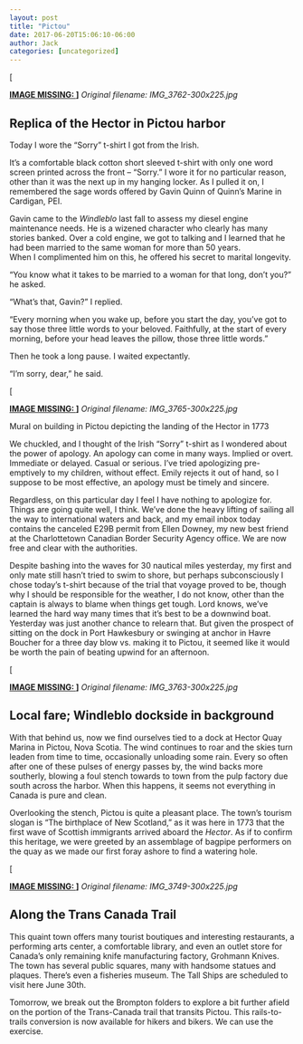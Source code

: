 ```yaml
---
layout: post
title: "Pictou"
date: 2017-06-20T15:06:10-06:00
author: Jack
categories: [uncategorized]
---
```


[<!-- IMAGE PLACEHOLDER
Original URL: http://windleblo.com/wp-content/uploads/2017/06/IMG_3762-300x225.jpg
Filename: IMG_3762-300x225.jpg
Date path: 2017/06/IMG_3762-300x225.jpg
Caption: ](/wp-content/uploads/2017/06/IMG_3762.jpg)
Instructions: Replace this comment with actual image upload
-->

**[IMAGE MISSING: ](/wp-content/uploads/2017/06/IMG_3762.jpg)]**
*Original filename: IMG_3762-300x225.jpg*

## Replica of the Hector in Pictou harbor

Today I wore the “Sorry” t-shirt I got from the Irish.

It’s a comfortable black cotton short sleeved t-shirt with only one word screen printed across the front – “Sorry.” I wore it for no particular reason, other than it was the next up in my hanging locker. As I pulled it on, I remembered the sage words offered by Gavin Quinn of Quinn’s Marine in Cardigan, PEI.

Gavin came to the _Windleblo_ last fall to assess my diesel engine maintenance needs. He is a wizened character who clearly has many stories banked. Over a cold engine, we got to talking and I learned that he had been married to the same woman for more than 50 years.  
When I complimented him on this, he offered his secret to marital longevity.

“You know what it takes to be married to a woman for that long, don’t you?” he asked.

“What’s that, Gavin?” I replied.

“Every morning when you wake up, before you start the day, you’ve got to say those three little words to your beloved. Faithfully, at the start of every morning, before your head leaves the pillow, those three little words.”

Then he took a long pause. I waited expectantly.

“I’m sorry, dear,” he said.

[<!-- IMAGE PLACEHOLDER
Original URL: http://windleblo.com/wp-content/uploads/2017/06/IMG_3765-300x225.jpg
Filename: IMG_3765-300x225.jpg
Date path: 2017/06/IMG_3765-300x225.jpg
Caption: ](/wp-content/uploads/2017/06/IMG_3765.jpg)
Instructions: Replace this comment with actual image upload
-->

**[IMAGE MISSING: ](/wp-content/uploads/2017/06/IMG_3765.jpg)]**
*Original filename: IMG_3765-300x225.jpg*

Mural on building in Pictou depicting the landing of the Hector in 1773

We chuckled, and I thought of the Irish “Sorry” t-shirt as I wondered about the power of apology. An apology can come in many ways. Implied or overt. Immediate or delayed. Casual or serious. I’ve tried apologizing pre-emptively to my children, without effect. Emily rejects it out of hand, so I suppose to be most effective, an apology must be timely and sincere.

Regardless, on this particular day I feel I have nothing to apologize for. Things are going quite well, I think. We’ve done the heavy lifting of sailing all the way to international waters and back, and my email inbox today contains the canceled E29B permit from Ellen Downey, my new best friend at the Charlottetown Canadian Border Security Agency office. We are now free and clear with the authorities.

Despite bashing into the waves for 30 nautical miles yesterday, my first and only mate still hasn’t tried to swim to shore, but perhaps subconsciously I chose today’s t-shirt because of the trial that voyage proved to be, though why I should be responsible for the weather, I do not know, other than the captain is always to blame when things get tough. Lord knows, we’ve learned the hard way many times that it’s best to be a downwind boat. Yesterday was just another chance to relearn that. But given the prospect of sitting on the dock in Port Hawkesbury or swinging at anchor in Havre Boucher for a three day blow vs. making it to Pictou, it seemed like it would be worth the pain of beating upwind for an afternoon.

[<!-- IMAGE PLACEHOLDER
Original URL: http://windleblo.com/wp-content/uploads/2017/06/IMG_3763-300x225.jpg
Filename: IMG_3763-300x225.jpg
Date path: 2017/06/IMG_3763-300x225.jpg
Caption: ](/wp-content/uploads/2017/06/IMG_3763.jpg)
Instructions: Replace this comment with actual image upload
-->

**[IMAGE MISSING: ](/wp-content/uploads/2017/06/IMG_3763.jpg)]**
*Original filename: IMG_3763-300x225.jpg*

## Local fare; Windleblo dockside in background

With that behind us, now we find ourselves tied to a dock at Hector Quay Marina in Pictou, Nova Scotia. The wind continues to roar and the skies turn leaden from time to time, occasionally unloading some rain. Every so often after one of these pulses of energy passes by, the wind backs more southerly, blowing a foul stench towards to town from the pulp factory due south across the harbor. When this happens, it seems not everything in Canada is pure and clean.

Overlooking the stench, Pictou is quite a pleasant place. The town’s tourism slogan is “The birthplace of New Scotland,” as it was here in 1773 that the first wave of Scottish immigrants arrived aboard the _Hector_. As if to confirm this heritage, we were greeted by an assemblage of bagpipe performers on the quay as we made our first foray ashore to find a watering hole.

[<!-- IMAGE PLACEHOLDER
Original URL: http://windleblo.com/wp-content/uploads/2017/06/IMG_3749-300x225.jpg
Filename: IMG_3749-300x225.jpg
Date path: 2017/06/IMG_3749-300x225.jpg
Caption: ](/wp-content/uploads/2017/06/IMG_3749.jpg)
Instructions: Replace this comment with actual image upload
-->

**[IMAGE MISSING: ](/wp-content/uploads/2017/06/IMG_3749.jpg)]**
*Original filename: IMG_3749-300x225.jpg*

## Along the Trans Canada Trail

This quaint town offers many tourist boutiques and interesting restaurants, a performing arts center, a comfortable library, and even an outlet store for Canada’s only remaining knife manufacturing factory, Grohmann Knives. The town has several public squares, many with handsome statues and plaques. There’s even a fisheries museum. The Tall Ships are scheduled to visit here June 30th.

Tomorrow, we break out the Brompton folders to explore a bit further afield on the portion of the Trans-Canada trail that transits Pictou. This rails-to-trails conversion is now available for hikers and bikers. We can use the exercise.